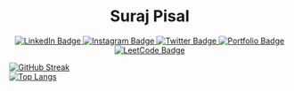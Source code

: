 <div id="header" style="text-align: center;">
  <h1> Suraj Pisal </h1>
  <div id="badges">
    <a href="https://www.linkedin.com/in/surajpisal">
      <img src="https://img.shields.io/badge/LinkedIn-blue?style=for-the-badge&logo=linkedin&logoColor=white" alt="LinkedIn Badge" target="_blank">
    </a>
    <a href="https://www.instagram.com/suraj_pisal9">
      <img src="https://img.shields.io/badge/Instagram-purple?style=for-the-badge&logo=instagram&logoColor=white" alt="Instagram Badge" target="_blank">
    </a>
    <a href="https://twitter.com/SurajPi79793386">
      <img src="https://img.shields.io/badge/Twitter-blue?style=for-the-badge&logo=twitter&logoColor=white" alt="Twitter Badge" target="_blank">
    </a>
    <a href="https://surajpisal.netlify.com">
      <img src="https://img.shields.io/badge/Portfolio-black?style=for-the-badge&logo=linktree&logoColor=white" alt="Portfolio Badge" target="_blank">
    </a>
    <a href="https://leetcode.com/surajpisal/" target="_blank">
      <img src="https://img.shields.io/badge/LeetCode-orange?style=for-the-badge&logo=leetcode&logoColor=black" alt="LeetCode Badge">
    </a>
  </div>
</div>

[![GitHub Streak](http://github-readme-streak-stats.herokuapp.com?user=Suraj1089&theme=dark&background=000000)](https://git.io/streak-stats)
<br>
[![Top Langs](https://github-readme-stats.vercel.app/api/top-langs/?username=Suraj1089&layout=compact&theme=vision-friendly-dark)](https://github.com/anuraghazra/github-readme-stats)
